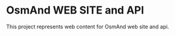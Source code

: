 OsmAnd WEB SITE and API
=============================

This project represents web content for OsmAnd web site and api.